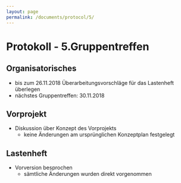 ```yaml
---
layout: page
permalink: /documents/protocol/5/
---
```


# Protokoll - 5.Gruppentreffen

## Organisatorisches
- bis zum 26.11.2018 Überarbeitungsvorschläge für das Lastenheft überlegen
- nächstes Gruppentreffen: 30.11.2018

## Vorprojekt
- Diskussion über Konzept des Vorprojekts
	- keine Änderungen am ursprünglichen Konzeptplan festgelegt

## Lastenheft
- Vorversion besprochen
	- sämtliche Änderungen wurden direkt vorgenommen
